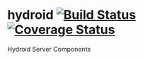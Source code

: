 # hydroid [![Build Status](https://travis-ci.org/GeoscienceAustralia/hydroid.svg?branch=master)](https://travis-ci.org/GeoscienceAustralia/hydroid) [![Coverage Status](https://coveralls.io/repos/github/GeoscienceAustralia/hydroid/badge.svg?branch=master)](https://coveralls.io/github/GeoscienceAustralia/hydroid?branch=master)
Hydroid Server Components

